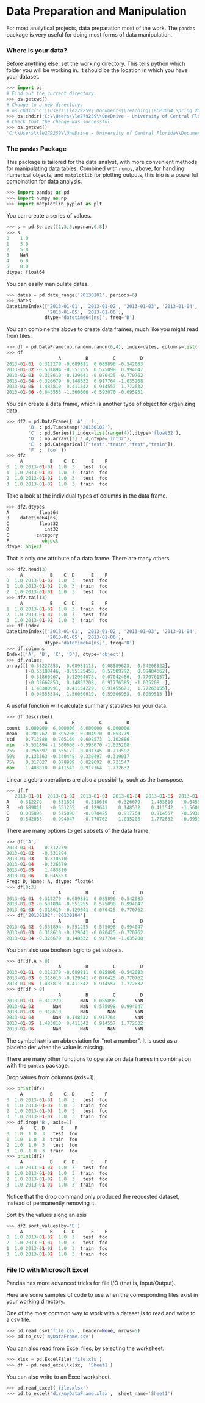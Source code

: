 
# Data Preparation and Manipulation

For most analytical projects, data preparation most of the work. 
The ```pandas``` package is very useful for doing most forms of data manipulation. 


### Where is your data?


Before anything else, set the working directory.
This tells python which folder you will be working in. 
It should be the location in which you have your dataset. 


```python
>>> import os
# Find out the current directory.
>>> os.getcwd()
# Change to a new directory.
# os.chdir('C:\\Users\\le279259\\Documents\\Teaching\\ECP3004_Spring_2021\\GitRepo\\ECP3004S21\\demo_09_Modules_for_Regression')
>>> os.chdir('C:\\Users\\le279259\\OneDrive - University of Central Florida\\Documents\\GitHub\\ECP3004S21\\demo_09_Modules_for_Regression')
# Check that the change was successful.
>>> os.getcwd()
'C:\\Users\\le279259\\OneDrive - University of Central Florida\\Documents\\GitHub\\ECP3004S21\\demo_09_Modules_for_Regression'
```


### The ```pandas``` Package


This package is tailored for the data analyst, with more convenient methods for manipulating data tables.
Combined with ```numpy```, above, for handling numerical objects, and ```matplotlib``` for plotting outputs, this trio is a powerful combination for data analysis.

```python
>>> import pandas as pd
>>> import numpy as np
>>> import matplotlib.pyplot as plt
```


You can create a series of values.
```python
>>> s = pd.Series([1,3,5,np.nan,6,8])
>>> s
0    1.0
1    3.0
2    5.0
3    NaN
4    6.0
5    8.0
dtype: float64
```

You can easily manipulate dates.

```python
>>> dates = pd.date_range('20130101', periods=6)
>>> dates
DatetimeIndex(['2013-01-01', '2013-01-02', '2013-01-03', '2013-01-04',
               '2013-01-05', '2013-01-06'],
              dtype='datetime64[ns]', freq='D')
```

You can combine the above to create data frames, much like you might read from files.

```python
>>> df = pd.DataFrame(np.random.randn(6,4), index=dates, columns=list('ABCD'))
>>> df
                   A         B         C         D
2013-01-01  0.312279 -0.689811  0.085896 -0.542083
2013-01-02 -0.531894 -0.551255  0.575098  0.994047
2013-01-03  0.318610 -0.129641 -0.070425 -0.770762
2013-01-04 -0.326679  0.148532  0.917764 -1.035208
2013-01-05  1.483810  0.411542  0.914557  1.772632
2013-01-06 -0.045553 -1.560606 -0.593070 -0.095951
```

You can create a data frame, which is another type of object for organizing data.

```python
>>> df2 = pd.DataFrame({ 'A' : 1.,
        'B' : pd.Timestamp('20130102'),
        'C' : pd.Series(1,index=list(range(4)),dtype='float32'),
        'D' : np.array([3] * 4,dtype='int32'),
        'E' : pd.Categorical(["test","train","test","train"]),
        'F' : 'foo' })
>>> df2
     A          B    C  D      E    F
0  1.0 2013-01-02  1.0  3   test  foo
1  1.0 2013-01-02  1.0  3  train  foo
2  1.0 2013-01-02  1.0  3   test  foo
3  1.0 2013-01-02  1.0  3  train  foo
```

Take a look at the individual types of columns in the data frame.

```python
>>> df2.dtypes
A           float64
B    datetime64[ns]
C           float32
D             int32
E          category
F            object
dtype: object
```

That is only one attribute of a data frame. There are many others.

```python
>>> df2.head(3)
     A          B    C  D      E    F
0  1.0 2013-01-02  1.0  3   test  foo
1  1.0 2013-01-02  1.0  3  train  foo
2  1.0 2013-01-02  1.0  3   test  foo
>>> df2.tail(3)
     A          B    C  D      E    F
1  1.0 2013-01-02  1.0  3  train  foo
2  1.0 2013-01-02  1.0  3   test  foo
3  1.0 2013-01-02  1.0  3  train  foo
>>> df.index
DatetimeIndex(['2013-01-01', '2013-01-02', '2013-01-03', '2013-01-04',
               '2013-01-05', '2013-01-06'],
              dtype='datetime64[ns]', freq='D')
>>> df.columns
Index(['A', 'B', 'C', 'D'], dtype='object')
>>> df.values
array([[ 0.31227853, -0.68981113,  0.08589623, -0.54208322],
       [-0.53189446, -0.55125458,  0.57509792,  0.99404662],
       [ 0.31860967, -0.12964078, -0.07042486, -0.77076157],
       [-0.32667853,  0.14853208,  0.91776385, -1.035208  ],
       [ 1.48380991,  0.41154229,  0.91455671,  1.77263155],
       [-0.04555334, -1.56060619, -0.59306953, -0.0959513 ]])
```

A useful function will calculate summary statistics for your data.

```python
>>> df.describe()
              A         B         C         D
count  6.000000  6.000000  6.000000  6.000000
mean   0.201762 -0.395206  0.304970  0.053779
std    0.713888  0.705169  0.602573  1.102886
min   -0.531894 -1.560606 -0.593070 -1.035208
25%   -0.256397 -0.655172 -0.031345 -0.713592
50%    0.133363 -0.340448  0.330497 -0.319017
75%    0.317027  0.078989  0.829692  0.721547
max    1.483810  0.411542  0.917764  1.772632
```

Linear algebra operations are also a possibility, such as the transpose.

```python
>>> df.T
   2013-01-01  2013-01-02  2013-01-03  2013-01-04  2013-01-05  2013-01-06
A    0.312279   -0.531894    0.318610   -0.326679    1.483810   -0.045553
B   -0.689811   -0.551255   -0.129641    0.148532    0.411542   -1.560606
C    0.085896    0.575098   -0.070425    0.917764    0.914557   -0.593070
D   -0.542083    0.994047   -0.770762   -1.035208    1.772632   -0.095951
```

There are many options to get subsets of the data frame.

```python
>>> df['A']
2013-01-01    0.312279
2013-01-02   -0.531894
2013-01-03    0.318610
2013-01-04   -0.326679
2013-01-05    1.483810
2013-01-06   -0.045553
Freq: D, Name: A, dtype: float64
>>> df[0:3]
                   A         B         C         D
2013-01-01  0.312279 -0.689811  0.085896 -0.542083
2013-01-02 -0.531894 -0.551255  0.575098  0.994047
2013-01-03  0.318610 -0.129641 -0.070425 -0.770762
>>> df['20130102':'20130104']
                   A         B         C         D
2013-01-02 -0.531894 -0.551255  0.575098  0.994047
2013-01-03  0.318610 -0.129641 -0.070425 -0.770762
2013-01-04 -0.326679  0.148532  0.917764 -1.035208
```

You can also use boolean logic to get subsets.

```python
>>> df[df.A > 0]
                   A         B         C         D
2013-01-01  0.312279 -0.689811  0.085896 -0.542083
2013-01-03  0.318610 -0.129641 -0.070425 -0.770762
2013-01-05  1.483810  0.411542  0.914557  1.772632
>>> df[df > 0]
                   A         B         C         D
2013-01-01  0.312279       NaN  0.085896       NaN
2013-01-02       NaN       NaN  0.575098  0.994047
2013-01-03  0.318610       NaN       NaN       NaN
2013-01-04       NaN  0.148532  0.917764       NaN
2013-01-05  1.483810  0.411542  0.914557  1.772632
2013-01-06       NaN       NaN       NaN       NaN
```

The symbol ```NaN``` is an abbreviation for "not a number". 
It is used as a placeholder when the value is missing. 



There are many other functions to operate on data frames in combination with the ```pandas``` package.


Drop values from columns (axis=1).
```python
>>> print(df2)
     A          B    C  D      E    F
0  1.0 2013-01-02  1.0  3   test  foo
1  1.0 2013-01-02  1.0  3  train  foo
2  1.0 2013-01-02  1.0  3   test  foo
3  1.0 2013-01-02  1.0  3  train  foo
>>> df.drop('B', axis=1)
     A    C  D      E    F
0  1.0  1.0  3   test  foo
1  1.0  1.0  3  train  foo
2  1.0  1.0  3   test  foo
3  1.0  1.0  3  train  foo
>>> print(df2)
     A          B    C  D      E    F
0  1.0 2013-01-02  1.0  3   test  foo
1  1.0 2013-01-02  1.0  3  train  foo
2  1.0 2013-01-02  1.0  3   test  foo
3  1.0 2013-01-02  1.0  3  train  foo
```

Notice that the drop command only produced the requested dataset, 
instead of permanently removing it.  

Sort by the values along an axis

```python
>>> df2.sort_values(by='E')
     A          B    C  D      E    F
0  1.0 2013-01-02  1.0  3   test  foo
2  1.0 2013-01-02  1.0  3   test  foo
1  1.0 2013-01-02  1.0  3  train  foo
3  1.0 2013-01-02  1.0  3  train  foo
```




### File IO with Microsoft Excel


Pandas has more advanced tricks for file I/O (that is, Input/Output). 

Here are some samples of code to use when the corresponding
files exist in your working directory.

One of the most common way to work with a dataset is to read and write to a csv file.

```python
>>> pd.read_csv('file.csv', header=None, nrows=5)
>>> pd.to_csv('myDataFrame.csv')
```

You can also read from Excel files, by selecting the worksheet. 

```python
>>> xlsx = pd.ExcelFile('file.xls')
>>> df = pd.read_excel(xlsx,  'Sheet1')
```


You can also write to an Excel worksheet. 

```python
>>> pd.read_excel('file.xlsx')
>>> pd.to_excel('dir/myDataFrame.xlsx',  sheet_name='Sheet1')
```
